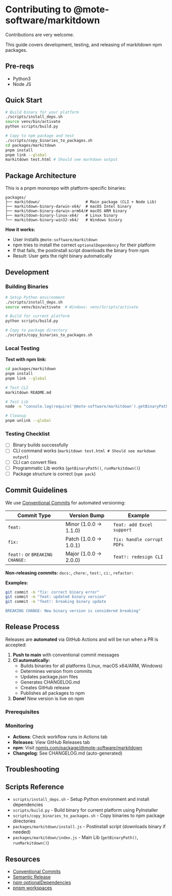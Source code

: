 # Contributing to @mote-software/markitdown

Contributions are very welcome.

This guide covers development, testing, and releasing of markitdown npm packages.

## Pre-reqs

- Python3
- Node JS

## Quick Start

```bash
# Build binary for your platform
./scripts/install_deps.sh
source venv/bin/activate
python scripts/build.py

# Copy to npm package and test
./scripts/copy_binaries_to_packages.sh
cd packages/markitdown
pnpm install
pnpm link --global
markitdown test.html # Should see markdown output
```

## Package Architecture

This is a pnpm monorepo with platform-specific binaries:

```
packages/
├── markitdown/                    # Main package (CLI + Node Lib)
├── markitdown-binary-darwin-x64/  # macOS Intel binary
├── markitdown-binary-darwin-arm64/# macOS ARM binary
├── markitdown-binary-linux-x64/   # Linux binary
└── markitdown-binary-win32-x64/   # Windows binary
```

**How it works:**
- User installs `@mote-software/markitdown`
- npm tries to install the correct `optionalDependency` for their platform
- If that fails, the postinstall script downloads the binary from npm
- Result: User gets the right binary automatically

## Development

### Building Binaries

```bash
# Setup Python environment
./scripts/install_deps.sh
source venv/bin/activate  # Windows: venv/Scripts/activate

# Build for current platform
python scripts/build.py

# Copy to package directory
./scripts/copy_binaries_to_packages.sh
```

### Local Testing

**Test with npm link:**
```bash
cd packages/markitdown
pnpm install
pnpm link --global

# Test CLI
markitdown README.md

# Test Lib
node -e "console.log(require('@mote-software/markitdown').getBinaryPath())"

# Cleanup
pnpm unlink --global
```

### Testing Checklist

- [ ] Binary builds successfully
- [ ] CLI command works (`markitdown test.html # Should see markdown output`)
- [ ] CLI can convert files
- [ ] Programmatic Lib works (`getBinaryPath()`, `runMarkitdown()`)
- [ ] Package structure is correct (`npm pack`)

## Commit Guidelines

We use [Conventional Commits](https://www.conventionalcommits.org/) for automated versioning:

| Commit Type | Version Bump | Example |
|-------------|--------------|---------|
| `feat:` | Minor (1.0.0 → 1.1.0) | `feat: add Excel support` |
| `fix:` | Patch (1.0.0 → 1.0.1) | `fix: handle corrupt PDFs` |
| `feat!:` or `BREAKING CHANGE:` | Major (1.0.0 → 2.0.0) | `feat!: redesign CLI` |

**Non-releasing commits:** `docs:`, `chore:`, `test:`, `ci:`, `refactor:`

**Examples:**
```bash
git commit -m "fix: correct binary error"
git commit -m "feat: updated binary version"
git commit -m "feat!: breaking binary update

BREAKING CHANGE: New binary version is considered breaking"
```

## Release Process

Releases are **automated** via GitHub Actions and will be run when a PR is accepted:

1. **Push to main** with conventional commit messages
2. **CI automatically:**
   - Builds binaries for all platforms (Linux, macOS x64/ARM, Windows)
   - Determines version from commits
   - Updates package.json files
   - Generates CHANGELOG.md
   - Creates GitHub release
   - Publishes all packages to npm
3. **Done!** New version is live on npm

### Prerequisites

### Monitoring

- **Actions**: Check workflow runs in Actions tab
- **Releases**: View GitHub Releases tab
- **npm**: Visit [npmjs.com/package/@mote-software/markitdown](https://www.npmjs.com/package/@mote-software/markitdown)
- **Changelog**: See CHANGELOG.md (auto-generated)

## Troubleshooting

## Scripts Reference

- `scripts/install_deps.sh` - Setup Python environment and install dependencies
- `scripts/build.py` - Build binary for current platform using PyInstaller
- `scripts/copy_binaries_to_packages.sh` - Copy binaries to npm package directories
- `packages/markitdown/install.js` - Postinstall script (downloads binary if needed)
- `packages/markitdown/index.js` - Main Lib (`getBinaryPath()`, `runMarkitdown()`)

## Resources

- [Conventional Commits](https://www.conventionalcommits.org/)
- [Semantic Release](https://semantic-release.gitbook.io/)
- [npm optionalDependencies](https://docs.npmjs.com/cli/v9/configuring-npm/package-json#optionaldependencies)
- [pnpm workspaces](https://pnpm.io/workspaces)
